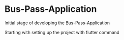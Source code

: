 # Bus-Pass-Application

Initial stage of developing the Bus-Pass-Application

Starting with setting up the project with flutter command